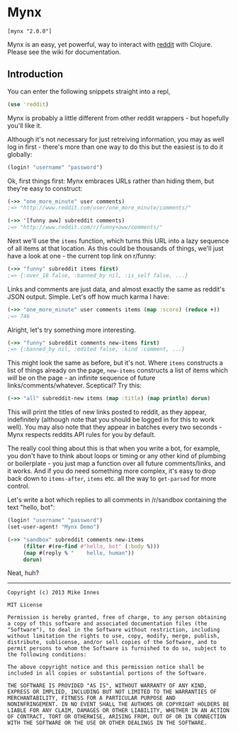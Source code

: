 # Mynx

    [mynx "2.0.0"]

Mynx is an easy, yet powerful, way to interact with [reddit](http://www.reddit.com/) with Clojure. Please see the wiki for documentation.

## Introduction

You can enter the following snippets straight into a repl, 

```clj
(use 'reddit)
```

Mynx is probably a little different from other reddit wrappers - but hopefully you'll like it.

Although it's not necessary for just retreiving information, you may as well log in first - there's more than one way to do this but the easiest is to do it globally:

```clj
(login! "username" "password")
```

Ok, first things first: Mynx embraces URLs rather than hiding them, but they're easy to construct:

```clj
(->> "one_more_minute" user comments)
;=> "http://www.reddit.com/user/one_more_minute/comments/"

(->> '[funny aww] subreddit comments)
;=> "http://www.reddit.com/r/funny+aww/comments/"
```

Next we'll use the `items` function, which turns this URL into a lazy sequence of all items at that location. As this could be thousands of things, we'll just have a look at one - the current top link on r/funny:

```clj
(->> "funny" subreddit items first)
;=> {:over_18 false, :banned_by nil, :is_self false, ...}
```

Links and comments are just data, and almost exactly the same as reddit's JSON output. Simple. Let's off how much karma I have:

```clj
(->> "one_more_minute" user comments items (map :score) (reduce +))
;=> 746
```

Alright, let's try something more interesting.

```clj
(->> "funny" subreddit comments new-items first)
;=> {:banned_by nil, :edited false, :kind :comment, ...}
```

This might look the same as before, but it's not. Where `items` constructs a list of things already on the page, `new-items` constructs a list of items which *will* be on the page - an infinite sequence of future links/comments/whatever. Sceptical? Try this:

```clj
(->> "all" subreddit-new items (map :title) (map println) dorun)
```

This will print the titles of new links posted to reddit, as they appear, indefinitely (although note that you should be logged in for this to work well). You may also note that they appear in batches every two seconds - Mynx respects reddits API rules for you by default.

The really cool thing about this is that when you write a bot, for example, you don't have to think about loops or timing or any other kind of plumbing or boilerplate - you just map a function over all future comments/links, and it works. And if you do need something more complex, it's easy to drop back down to `items-after`, `items` etc. all the way to `get-parsed` for more control.

Let's write a bot which replies to all comments in /r/sandbox containing the text "hello, bot":

```clj
(login! "username" "password")
(set-user-agent! "Mynx Demo")

(->> "sandbox" subreddit comments new-items
     (filter #(re-find #"hello, bot" (:body %)))
     (map #(reply % "    hello, human"))
     dorun)
```

Neat, huh?

---

    Copyright (c) 2013 Mike Innes
    
    MIT License
    
    Permission is hereby granted, free of charge, to any person obtaining
    a copy of this software and associated documentation files (the
    "Software"), to deal in the Software without restriction, including
    without limitation the rights to use, copy, modify, merge, publish,
    distribute, sublicense, and/or sell copies of the Software, and to
    permit persons to whom the Software is furnished to do so, subject to
    the following conditions:
    
    The above copyright notice and this permission notice shall be
    included in all copies or substantial portions of the Software.
    
    THE SOFTWARE IS PROVIDED "AS IS", WITHOUT WARRANTY OF ANY KIND,
    EXPRESS OR IMPLIED, INCLUDING BUT NOT LIMITED TO THE WARRANTIES OF
    MERCHANTABILITY, FITNESS FOR A PARTICULAR PURPOSE AND
    NONINFRINGEMENT. IN NO EVENT SHALL THE AUTHORS OR COPYRIGHT HOLDERS BE
    LIABLE FOR ANY CLAIM, DAMAGES OR OTHER LIABILITY, WHETHER IN AN ACTION
    OF CONTRACT, TORT OR OTHERWISE, ARISING FROM, OUT OF OR IN CONNECTION
    WITH THE SOFTWARE OR THE USE OR OTHER DEALINGS IN THE SOFTWARE.
